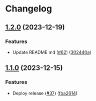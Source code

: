 # Changelog

## [1.2.0](https://github.com/prefapp/tfm/compare/azure-vnet-subnet-v1.1.0...azure-vnet-subnet-v1.2.0) (2023-12-19)


### Features

* Update README.md ([#62](https://github.com/prefapp/tfm/issues/62)) ([302440a](https://github.com/prefapp/tfm/commit/302440a79ea0e4883b6583e3540deac7bac6c307))

## [1.1.0](https://github.com/prefapp/tfm/compare/azure-vnet-subnet-v1.0.0...azure-vnet-subnet-v1.1.0) (2023-12-15)


### Features

* Deploy release ([#37](https://github.com/prefapp/tfm/issues/37)) ([fba2614](https://github.com/prefapp/tfm/commit/fba2614fb284cf9d960be53c7c123ceaf08cecfa))
